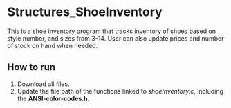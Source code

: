 # Structures_ShoeInventory
This is a shoe inventory program that tracks inventory of shoes based on style number, and sizes from 3-14. User can also update prices and number of stock on hand when needed. 

## How to run
1. Download all files.
2. Update the file path of the functions linked to *shoeInventory.c*, including the **ANSI-color-codes.h**.

